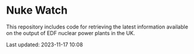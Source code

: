 # Nuke Watch

This repository includes code for retrieving the latest information available on the output of EDF nuclear power plants in the UK.

Last updated: 2023-11-17 10:08